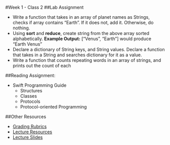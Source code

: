 #Week 1 - Class 2
##Lab Assignment
* Write a function that takes in an array of planet names as Strings, checks if array contains “Earth”. If it does not, add it. Otherwise, do nothing.
* Using **sort** and **reduce**, create string from the above array sorted alphabetically. **Example Output:** [“Venus”, “Earth”] would produce “Earth Venus” 
* Declare a dictionary of String keys, and String values. Declare a function that takes in a String and searches dictionary for it as a value.
* Write a function that counts repeating words in an array of strings, and prints out the count of each

##Reading Assignment:
* Swift Programming Guide
  * Structures
  * Classes
  * Protocols
  * Protocol-oriented Programming

##Other Resources
* [Grading Rubrics](../../resources/)
* [Lecture Resources](lecture/)
* [Lecture Slides](https://www.icloud.com/keynote/000Q51_0ArHLkwqSH0T9uNmQA#Week1_Day2)
